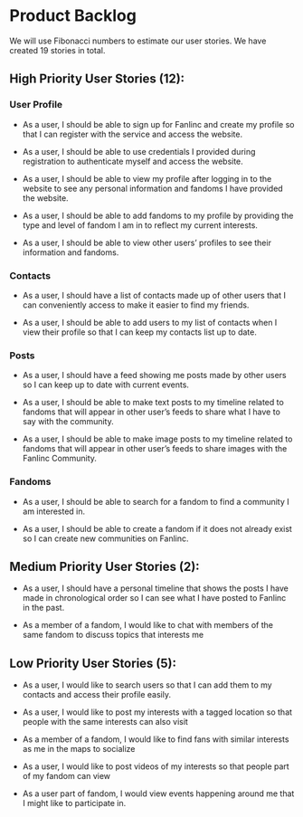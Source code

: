 # Product Backlog

We will use Fibonacci numbers to estimate our user stories. We have created 19 stories in total.

## High Priority User Stories (12):

### User Profile

  - As a user, I should be able to sign up for Fanlinc and create my profile so that I can register with the service and access the website.

  - As a user, I should be able to use credentials I provided during registration to authenticate myself and access the website.

  - As a user, I should be able to view my profile after logging in to the website to see any personal information and fandoms I have provided the website.

  - As a user, I should be able to add fandoms to my profile by providing the type and level of fandom I am in to reflect my current interests.

  - As a user, I should be able to view other users’ profiles to see their information and fandoms.

### Contacts
      
  - As a user, I should have a list of contacts made up of other users that I can conveniently access to make it easier to find my friends.

  - As a user, I should be able to add users to my list of contacts when I view their profile so that I can keep my contacts list up to date.

### Posts

  - As a user, I should have a feed showing me posts made by other users so I can keep up to date with current events.
     
  - As a user, I should be able to make text posts to my timeline related to fandoms that will appear in other user’s feeds to share what I have to say with the community.

  - As a user, I should be able to make image posts to my timeline related to fandoms that will appear in other user’s feeds to share images with the Fanlinc Community.

### Fandoms

  - As a user, I should be able to search for a fandom to find a community I am interested in.

  - As a user, I should be able to create a fandom if it does not already exist so I can create new communities on Fanlinc.

## Medium Priority User Stories (2):

  - As a user, I should have a personal timeline that shows the posts I have made in chronological order so I can see what I have posted to Fanlinc in the past.

  - As a member of a fandom, I would like to chat with members of the same fandom to discuss topics that interests me


## Low Priority User Stories (5):

  - As a user, I would like to search users so that I can add them to my contacts and access their profile easily.

  - As a user, I would like to post my interests with a tagged location so that people with the same interests can also visit

  - As a member of a fandom, I would like to find fans with similar interests as me in the   maps to socialize

  - As a user, I would like to post videos of my interests so that people part of my fandom can view 

  - As a user part of fandom, I would view events happening around me that I might like to participate in.
